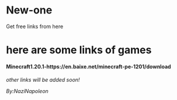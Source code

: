 # New-one
<!DOCTYPE html>

<html>
<head>
  <meta http-equiv="CONTENT-TYPE" content="text/html; charset=UTF-8">
  Get free links from here
</head>
<body>
  <h1>
    here are some links of games
  </h1>
  <h4>
    <p>Minecraft1.20.1-https://en.baixe.net/minecraft-pe-1201/download</p>
  </h4>
  <h6>other links will be added soon!<p>By:NaziNapoleon</p></h6>
</body>
</html>
